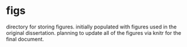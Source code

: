 # figs

directory for storing figures. initially populated with figures used in the original dissertation. planning to update all of the figures via knitr for the final document.